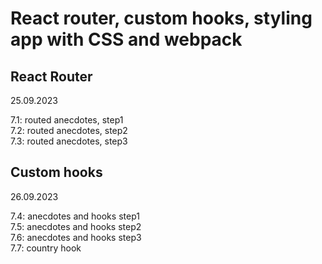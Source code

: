# React router, custom hooks, styling app with CSS and webpack  

## React Router  

25.09.2023  

7.1: routed anecdotes, step1  
7.2: routed anecdotes, step2  
7.3: routed anecdotes, step3  


## Custom hooks

26.09.2023  

7.4: anecdotes and hooks step1  
7.5: anecdotes and hooks step2  
7.6: anecdotes and hooks step3  
7.7: country hook  









